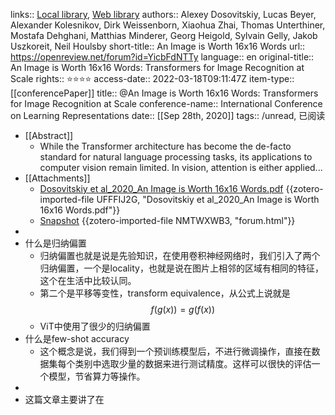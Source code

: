 links:: [Local library](zotero://select/library/items/AG9KSSA5), [Web library](https://www.zotero.org/users/8746250/items/AG9KSSA5)
authors:: Alexey Dosovitskiy, Lucas Beyer, Alexander Kolesnikov, Dirk Weissenborn, Xiaohua Zhai, Thomas Unterthiner, Mostafa Dehghani, Matthias Minderer, Georg Heigold, Sylvain Gelly, Jakob Uszkoreit, Neil Houlsby
short-title:: An Image is Worth 16x16 Words
url:: https://openreview.net/forum?id=YicbFdNTTy
language:: en
original-title:: An Image is Worth 16x16 Words: Transformers for Image Recognition at Scale
rights:: ⭐⭐⭐⭐
access-date:: 2022-03-18T09:11:47Z
item-type:: [[conferencePaper]]
title:: @An Image is Worth 16x16 Words: Transformers for Image Recognition at Scale
conference-name:: International Conference on Learning Representations
date:: [[Sep 28th, 2020]]
tags:: /unread, 已阅读

- [[Abstract]]
	- While the Transformer architecture has become the de-facto standard for natural language processing tasks, its applications to computer vision remain limited. In vision, attention is either applied...
- [[Attachments]]
	- [Dosovitskiy et al_2020_An Image is Worth 16x16 Words.pdf](https://openreview.net/pdf?id=YicbFdNTTy) {{zotero-imported-file UFFFIJ2G, "Dosovitskiy et al_2020_An Image is Worth 16x16 Words.pdf"}}
	- [Snapshot](https://openreview.net/forum?id=YicbFdNTTy) {{zotero-imported-file NMTWXWB3, "forum.html"}}
-
- 什么是归纳偏置
	- 归纳偏置也就是说是先验知识，在使用卷积神经网络时，我们引入了两个归纳偏置，一个是locality，也就是说在图片上相邻的区域有相同的特征，这个在生活中比较认同。
	- 第二个是平移等变性，transform equivalence，从公式上说就是$$f(g(x))=g(f(x))$$
	- ViT中使用了很少的归纳偏置
- 什么是few-shot accuracy
	- 这个概念是说，我们得到一个预训练模型后，不进行微调操作，直接在数据集每个类别中选取少量的数据来进行测试精度。这样可以很快的评估一个模型，节省算力等操作。
-
- 这篇文章主要讲了在